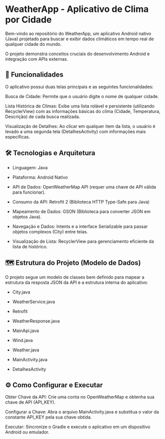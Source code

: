 # WeatherApp - Aplicativo de Clima por Cidade
<!-- INSERÇÃO DA IMAGEM DA TELA PRINCIPAL AQUI -->

Bem-vindo ao repositório do WeatherApp, um aplicativo Android nativo (Java) projetado para buscar e exibir dados climáticos em tempo real de qualquer cidade do mundo.

O projeto demonstra conceitos cruciais do desenvolvimento Android e integração com APIs externas.

## 🚀 Funcionalidades
O aplicativo possui duas telas principais e as seguintes funcionalidades:

Busca de Cidade: Permite que o usuário digite o nome de qualquer cidade.

Lista Histórica de Climas: Exibe uma lista rolável e persistente (utilizando RecyclerView) com as informações básicas do clima (Cidade, Temperatura, Descrição) de cada busca realizada.

Visualização de Detalhes: Ao clicar em qualquer item da lista, o usuário é levado a uma segunda tela (DetalhesActivity) com informações mais específicas.

## 🛠️ Tecnologias e Arquitetura

* Linguagem: Java

* Plataforma: Android Nativo

* API de Dados: OpenWeatherMap API (requer uma chave de API válida para funcionar).

* Consumo da API: Retrofit 2 (Biblioteca HTTP Type-Safe para Java)

* Mapeamento de Dados: GSON (Biblioteca para converter JSON em objetos Java).

* Navegação e Dados: Intents e a interface Serializable para passar objetos complexos (City) entre telas.

* Visualização de Lista: RecyclerView para gerenciamento eficiente da lista de histórico.

## 🗺️ Estrutura do Projeto (Modelo de Dados)
O projeto segue um modelo de classes bem definido para mapear a estrutura da resposta JSON da API e a estrutura interna do aplicativo:

* City.java

* WeatherService.java

* Retrofit
  
* WeatherResponse.java

* MainApi.java

* Wind.java

* Weather.java
* MainActivity.java
* DetalhesActivity


## ⚙️ Como Configurar e Executar
Obter Chave da API: Crie uma conta no OpenWeatherMap e obtenha sua chave de API (API_KEY).

Configurar a Chave: Abra o arquivo MainActivity.java e substitua o valor da constante API_KEY pela sua chave obtida.

Executar: Sincronize o Gradle e execute o aplicativo em um dispositivo Android ou emulador.
